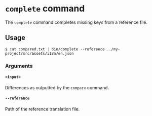# `complete` command

The `complete` command completes missing keys from a reference file.

## Usage

    $ cat compared.txt | bin/complete --reference ../my-project/src/assets/i18n/en.json

### Arguments

#### `<input>`

Differences as outputted by the `compare` command.

#### `--reference`

Path of the reference translation file.
